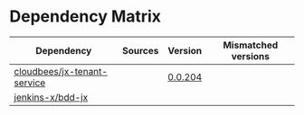 # Dependency Matrix

Dependency | Sources | Version | Mismatched versions
---------- | ------- | ------- | -------------------
[cloudbees/jx-tenant-service](https://github.com/cloudbees/jx-tenant-service) |  | [0.0.204](https://github.com/cloudbees/jx-tenant-service/releases/tag/v0.0.204) | 
[jenkins-x/bdd-jx](https://github.com/jenkins-x/bdd-jx.git) |  | []() | 
